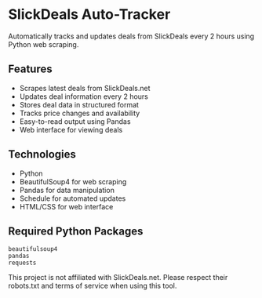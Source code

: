 # SlickDeals Auto-Tracker

Automatically tracks and updates deals from SlickDeals every 2 hours using Python web scraping.

## Features

- Scrapes latest deals from SlickDeals.net
- Updates deal information every 2 hours
- Stores deal data in structured format
- Tracks price changes and availability
- Easy-to-read output using Pandas 
- Web interface for viewing deals

## Technologies

- Python
- BeautifulSoup4 for web scraping
- Pandas for data manipulation
- Schedule for automated updates
- HTML/CSS for web interface

## Required Python Packages

```
beautifulsoup4
pandas
requests
```

This project is not affiliated with SlickDeals.net. Please respect their robots.txt and terms of service when using this tool. 
